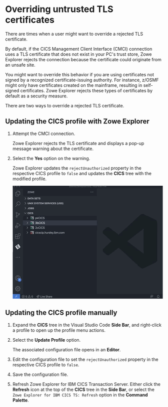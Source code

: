 # Overriding untrusted TLS certificates

There are times when a user might want to override a rejected TLS certificate.

By default, if the CICS Management Client Interface (CMCI) connection uses a TLS certificate that does not exist in your PC's trust store, Zowe Explorer rejects the connection because the certificate could originate from an unsafe site.

You might want to override this behavior if you are using certificates not signed by a recognized certificate-issuing authority. For instance, z/OSMF might only have certificates created on the mainframe, resulting in self-signed certificates. Zowe Explorer rejects these types of certificates by default as a security measure.

There are two ways to override a rejected TLS certificate.

## Updating the CICS profile with Zowe Explorer

1. Attempt the CMCI connection.

    Zowe Explorer rejects the TLS certificate and displays a pop-up message warning about the certificate.

2. Select the **Yes** option on the warning.

    Zowe Explorer updates the `rejectUnauthorized` property in the respective CICS profile to `false` and updates the **CICS** tree with the modified profile.

    ![Image that shows how to accept untrusted TLS certificate](../images/ze-cics/untrusted-cert.gif)

## Updating the CICS profile manually

1. Expand the **CICS** tree in the Visual Studio Code **Side Bar**, and right-click a profile to open up the profile menu actions.

2. Select the **Update Profile** option.

   The associated configuration file opens in an **Editor**.

3. Edit the configuration file to set the `rejectUnauthorized` property in the respective CICS profile to `false`.

4. Save the configuration file.

5. Refresh Zowe Explorer for IBM CICS Transaction Server. Either click the **Refresh** icon at the top of the **CICS** tree in the **Side Bar**, or select the `Zowe Explorer for IBM CICS TS: Refresh` option in the **Command Palette**.
